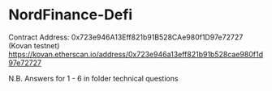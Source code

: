 # NordFinance-Defi

Contract Address: 0x723e946A13Eff821b91B528CAe980f1D97e72727 (Kovan testnet)
https://kovan.etherscan.io/address/0x723e946a13eff821b91b528cae980f1d97e72727

N.B. Answers for 1 - 6 in folder technical questions
